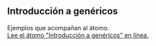 ## Introducción a genéricos

Ejemplos que acompañan al átomo.  
[Lee el átomo "Introducción a genéricos" en línea.](https://stepik.org/lesson/107303/step/1)